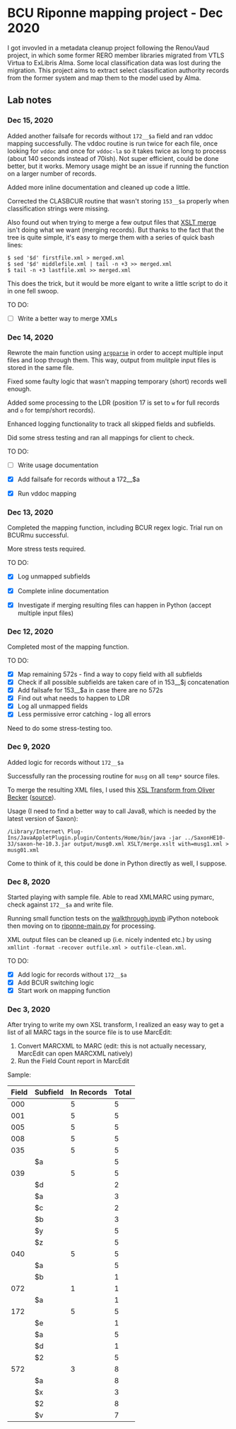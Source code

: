 # BCU Riponne mapping project - Dec 2020

I got invovled in a metadata cleanup project following the RenouVaud project, in which some former RERO member libraries migrated from VTLS Virtua to ExLibris Alma.
Some local classification data was lost during the migration. This project aims to extract select classification authority records from the former system
and map them to the model used by Alma.

## Lab notes

### Dec 15, 2020
Added another failsafe for records without `172__$a` field and ran vddoc mapping successfully.
The vddoc routine is run twice for each file, once looking for `vddoc` and once for `vddoc-la` so it takes twice as long to process (about 140 seconds instead of 70ish).
Not super efficient, could be done better, but it works. Memory usage might be an issue if running the function on a larger number of records.

Added more inline documentation and cleaned up code a little.

Corrected the CLASBCUR routine that wasn't storing `153__$a` properly when classification strings were missing.

Also found out when trying to merge a few output files that [XSLT merge](XSLT/merge.xslt) isn't doing what we want (merging records).
But thanks to the fact that the tree is quite simple, it's easy to merge them with a series of quick bash lines:

```
$ sed '$d' firstfile.xml > merged.xml
$ sed '$d' middlefile.xml | tail -n +3 >> merged.xml 
$ tail -n +3 lastfile.xml >> merged.xml 
```

This does the trick, but it would be more elgant to write a little script to do it in one fell swoop.

TO DO:
- [ ] Write a better way to merge XMLs

### Dec 14, 2020
Rewrote the main function using [`argparse`](https://docs.python.org/3/howto/argparse.html) in order to accept multiple input files and loop through them. This way, output from
mulitple input files is stored in the same file.

Fixed some faulty logic that wasn't mapping temporary (short) records well enough.

Added some processing to the LDR (position 17 is set to `w` for full records and `o` for temp/short records).

Enhanced logging functionality to track all skipped fields and subfields.

Did some stress testing and ran all mappings for client to check.

TO DO:
- [ ] Write usage documentation
- [x] Add failsafe for records without a 172__$a
- [x] Run vddoc mapping


### Dec 13, 2020
Completed the mapping function, including BCUR regex logic. Trial run on BCURmu successful.

More stress tests required.

TO DO:
- [x] Log unmapped subfields
- [x] Complete inline documentation
- [x] Investigate if merging resulting files can happen in Python (accept multiple input files)


### Dec 12, 2020
Completed most of the mapping function.

TO DO:
- [x] Map remaining 572s - find a way to copy field with all subfields
- [x] Check if all possible subfields are taken care of in 153__$j concatenation
- [x] Add failsafe for 153__$a in case there are no 572s
- [x] Find out what needs to happen to LDR
- [x] Log all unmapped fields
- [x] Less permissive error catching - log all errors

Need to do some stress-testing too.

### Dec 9, 2020
Added logic for records without `172__$a`

Successfully ran the processing routine for `musg` on all `temp*` source files.

To merge the resulting XML files, I used this [XSL Transform from Oliver Becker](XSLT/merge.xslt) ([source](http://web.archive.org/web/20160809092524/http://www2.informatik.hu-berlin.de/~obecker/XSLT/#merge)). 

Usage (I need to find a better way to call Java8, which is needed by the latest version of Saxon):

```
/Library/Internet\ Plug-Ins/JavaAppletPlugin.plugin/Contents/Home/bin/java -jar ../SaxonHE10-3J/saxon-he-10.3.jar output/musg0.xml XSLT/merge.xslt with=musg1.xml > musg01.xml
```

Come to think of it, this could be done in Python directly as well, I suppose.

### Dec 8, 2020
Started playing with sample file. Able to read XMLMARC using pymarc, check against `172__$a` and write file.

Running small function tests on the [walkthrough.ipynb](walkthrough.ipynb) iPython notebook then moving on to [riponne-main.py](riponne-main.py) for processing.

XML output files can be cleaned up (i.e. nicely indented etc.) by using `xmllint -format -recover outfile.xml > outfile-clean.xml`.

TO DO:
- [x] Add logic for records without `172__$a`
- [x] Add BCUR switching logic
- [x] Start work on mapping function

### Dec 3, 2020
After trying to write my own XSL transform, I realized an easy way to get a list of all MARC tags in the source file is to use MarcEdit:
1. Convert MARCXML to MARC (edit: this is not actually necessary, MarcEdit can open MARCXML natively)
2. Run the Field Count report in MarcEdit

Sample:

| Field | Subfield | In Records | Total | 
|-------|----------|------------|-------| 
| 000   |          | 5          | 5     | 
| 001   |          | 5          | 5     | 
| 005   |          | 5          | 5     | 
| 008   |          | 5          | 5     | 
| 035   |          | 5          | 5     | 
|       | $a       |            | 5     | 
| 039   |          | 5          | 5     | 
|       | $d       |            | 2     | 
|       | $a       |            | 3     | 
|       | $c       |            | 2     | 
|       | $b       |            | 3     | 
|       | $y       |            | 5     | 
|       | $z       |            | 5     | 
| 040   |          | 5          | 5     | 
|       | $a       |            | 5     | 
|       | $b       |            | 1     | 
| 072   |          | 1          | 1     | 
|       | $a       |            | 1     | 
| 172   |          | 5          | 5     | 
|       | $e       |            | 1     | 
|       | $a       |            | 5     | 
|       | $d       |            | 1     | 
|       | $2       |            | 5     | 
| 572   |          | 3          | 8     | 
|       | $a       |            | 8     | 
|       | $x       |            | 3     | 
|       | $2       |            | 8     | 
|       | $v       |            | 7     | 

